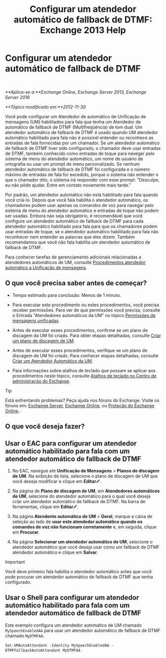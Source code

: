 ﻿---
title: 'Configurar um atendedor automático de fallback de DTMF: Exchange 2013 Help'
TOCTitle: Configurar um atendedor automático de fallback de DTMF
ms:assetid: a82d85f7-de30-40db-8ee6-b091ac14da9d
ms:mtpsurl: https://technet.microsoft.com/pt-br/library/Bb232158(v=EXCHG.150)
ms:contentKeyID: 50486354
ms.date: 05/22/2018
mtps_version: v=EXCHG.150
ms.translationtype: MT
---

# Configurar um atendedor automático de fallback de DTMF

 

_**Aplica-se a:**Exchange Online, Exchange Server 2013, Exchange Server 2016_

_**Tópico modificado em:**2012-11-30_

Você pode configurar um Atendedor de automático de Unificação de mensagens (UM) habilitados para fala que tenha um Atendedor de automático de fallback de DTMF (Multifreqüência) de tom dual. Um atendedor automático de fallback de DTMF é usado quando UM atendedor automático habilitado para fala não é possível entender ou reconhece as entradas de fala fornecidas por um chamador. Se um atendedor automático de fallback de DTMF tiver sido configurado, o chamador deve usar entradas de DTMF, também conhecido como entradas de toque para navegar pelo sistema de menu do atendedor automático, um nome de usuário de ortografia ou usar um prompt de menu personalizado. Se nenhum atendedor automático de fallback de DTMF foi configurada e o número máximo de entradas de fala for excedido, porque o sistema não entender o que o chamador dito, o sistema irá responder com esse prompt: "Desculpe, eu não pôde ajudar. Entre em contato novamente mais tarde."

Por padrão, um atendedor automático não está habilitado para fala quando você criá-lo. Depois que você fala habilita o atendedor automático, os chamadores podem usar apenas os comandos de voz para navegar pelo sistema de menu do atendedor automático e entradas de toque não podem ser usadas. Embora não seja obrigatório, é recomendável que você configure um atendedor automático de fallback de DTMF para cada atendedor automático habilitado para fala para que os chamadores podem usar entradas de toque, se o atendedor automático habilitado para fala não reconhecer nem entender as palavras que eles dizem. Também recomendamos que você não fala habilita um atendedor automático de fallback de DTMF.

Para conhecer tarefas de gerenciamento adicionais relacionadas a atendedores automáticos de UM, consulte [Procedimentos atendedor automático a Unificação de mensagens](um-auto-attendant-procedures-exchange-2013-help.md).

## O que você precisa saber antes de começar?

  - Tempo estimado para conclusão: Menos de 1 minuto.

  - Para executar este procedimento ou estes procedimentos, você precisa receber permissões. Para ver de que permissões você precisa, consulte o Entrada "Atendedores automáticos da UM" no tópico [Permissões de mensagens unificadas](unified-messaging-permissions-exchange-2013-help.md).

  - Antes de executar esses procedimentos, confirme se um plano de discagem da UM foi criado. Para obter etapas detalhadas, consulte [Criar um plano de discagem de UM](create-a-um-dial-plan-exchange-2013-help.md).

  - Antes de executar esses procedimentos, verifique se um plano de discagem de UM foi criado. Para conhecer etapas detalhadas, consulte [Criar um Atendedor Automático da UM](create-a-um-auto-attendant-exchange-2013-help.md).

  - Para informações sobre atalhos de teclado que possam se aplicar aos procedimentos neste tópico, consulte [Atalhos de teclado no Centro de administração do Exchange](keyboard-shortcuts-in-the-exchange-admin-center-exchange-online-protection-help.md).


> [!TIP]
> Está enfrentando problemas? Peça ajuda nos fóruns do Exchange. Visite os fóruns em: <A href="https://go.microsoft.com/fwlink/p/?linkid=60612">Exchange Server</A>, <A href="https://go.microsoft.com/fwlink/p/?linkid=267542">Exchange Online</A>, ou <A href="https://go.microsoft.com/fwlink/p/?linkid=285351">Proteção do Exchange Online</A>..



## O que você deseja fazer?

## Usar o EAC para configurar um atendedor automático habilitado para fala com um atendedor automático de fallback de DTMF

1.  No EAC, navegue até **Unificação de Mensagens** \> **Planos de discagem de UM**. Na exibição de lista, selecione o plano de discagem de UM que você deseja modificar e clique em **Editar**![Ícone de edição](images/JJ218640.6f53ccb2-1f13-4c02-bea0-30690e6ea71d(EXCHG.150).gif "Ícone de edição").

2.  Na página de **Plano de discagem de UM**, em **Atendedores automáticos de UM**, selecione do atendedor automático para o qual você deseja criar um atendedor automático de fallback de DTMF. Na barra de ferramentas, clique em **Editar**![Ícone de edição](images/JJ218640.6f53ccb2-1f13-4c02-bea0-30690e6ea71d(EXCHG.150).gif "Ícone de edição").

3.  Na página **Atendente automático de UM** \> **Geral**, marque a caixa de seleção ao lado de **usar este atendedor automático quando os comandos de voz não funcionam corretamente** e, em seguida, clique em **Procurar**.

4.  Na página **Selecionar um atendedor automático de UM**, selecione o atendedor automático que você deseja usar como um fallback de DTMF atendedor automático e clique em **Salvar**.


> [!IMPORTANT]
> Você deve primeiro fala habilita o atendedor automático antes que você pode procurar um atendedor automático de fallback de DTMF que tenha configurado.



## Usar o Shell para configurar um atendedor automático habilitado para fala com um atendedor automático de fallback de DTMF

Este exemplo configura um atendedor automático de UM chamado `MySpeechEnabledAA` para usar um atendedor automático de fallback de DTMF chamado `MyDTMFAA`.

    Set-UMAutoAttendant -Identity MySpeechEnabledAA -DTMFFallbackAutoAttendant MyDTMFAA


